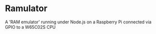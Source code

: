 # Ramulator
A 'RAM emulator' running under Node.js on a Raspberry Pi connected via GPIO to a W65C02S CPU
